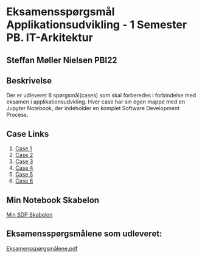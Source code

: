 # Eksamensspørgsmål Applikationsudvikling - 1 Semester PB. IT-Arkitektur
## Steffan Møller Nielsen PBI22

## Beskrivelse

Der er udleveret 6 spørgsmål(cases) som skal forberedes i forbindelse med eksamen i applikationsudvkling.
Hver case har sin egen mappe med en Jupyter Notebook, der indeholder en komplet Software Development Process.

## Case Links

1. [Case 1](https://github.com/zteffano/Eksamen_Applikationsudvikling/tree/master/Case_1)
2. [Case 2](https://github.com/zteffano/Eksamen_Applikationsudvikling/tree/master/Case_2)
3. [Case 3](https://github.com/zteffano/Eksamen_Applikationsudvikling/tree/master/Case_3)
4. [Case 4](https://github.com/zteffano/Eksamen_Applikationsudvikling/tree/master/Case_4)
5. [Case 5](https://github.com/zteffano/Eksamen_Applikationsudvikling/tree/master/Case_5)
6. [Case 6](https://github.com/zteffano/Eksamen_Applikationsudvikling/tree/master/Case_6)

## Min Notebook Skabelon
[Min SDP Skabelon](https://github.com/zteffano/Eksamen_Applikationsudvikling/blob/master/SDP_SKABELON.ipynb)

## Eksamensspørgsmålene som udleveret:

[Eksamensspørgsmålene.pdf](https://github.com/zteffano/Eksamen_Applikationsudvikling/blob/master/Eksamen_Applikationsudvikling_I_2022.pdf)
